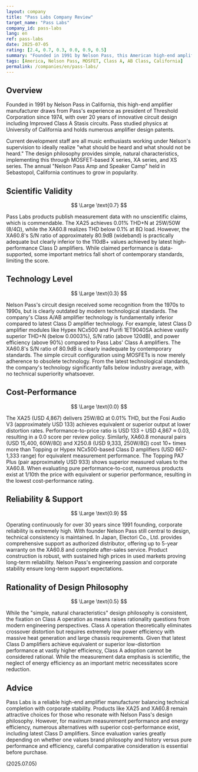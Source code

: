 ```yaml
---
layout: company
title: "Pass Labs Company Review"
target_name: "Pass Labs"
company_id: pass-labs
lang: en
ref: pass-labs
date: 2025-07-05
rating: [2.4, 0.7, 0.3, 0.0, 0.9, 0.5]
summary: "Founded in 1991 by Nelson Pass, this American high-end amplifier manufacturer focuses on MOSFET-based Class A/AB designs pursuing simple, natural sound quality. While measurement data is good, their designs involve significant power consumption and heat generation, lacking rationality by modern standards. Cost-performance is extremely poor compared to latest high-performance Class D amplifiers. Despite high corporate reliability, the technology is largely outdated with strong obsolete aspects, making evaluation difficult from modern engineering perspectives."
tags: [America, Nelson Pass, MOSFET, Class A, AB Class, California]
permalink: /companies/en/pass-labs/
---
```


## Overview

Founded in 1991 by Nelson Pass in California, this high-end amplifier manufacturer draws from Pass's experience as president of Threshold Corporation since 1974, with over 20 years of innovative circuit design including Improved Class A Stasis circuits. Pass studied physics at University of California and holds numerous amplifier design patents.

Current development staff are all music enthusiasts working under Nelson's supervision to ideally realize "what should be heard and what should not be heard." The design philosophy provides simple, natural characteristics, implementing this through MOSFET-based X series, XA series, and XS series. The annual "Nelson Pass Amp and Speaker Camp" held in Sebastopol, California continues to grow in popularity.

## Scientific Validity

$$ \Large \text{0.7} $$

Pass Labs products publish measurement data with no unscientific claims, which is commendable. The XA25 achieves 0.01% THD+N at 25W/50W (8/4Ω), while the XA60.8 realizes THD below 0.1% at 8Ω load. However, the XA60.8's S/N ratio of approximately 80.9dB (wideband) is practically adequate but clearly inferior to the 110dB+ values achieved by latest high-performance Class D amplifiers. While claimed performance is data-supported, some important metrics fall short of contemporary standards, limiting the score.

## Technology Level

$$ \Large \text{0.3} $$

Nelson Pass's circuit design received some recognition from the 1970s to 1990s, but is clearly outdated by modern technological standards. The company's Class A/AB amplifier technology is fundamentally inferior compared to latest Class D amplifier technology. For example, latest Class D amplifier modules like Hypex NCx500 and Purifi 1ET9040SA achieve vastly superior THD+N (below 0.0003%), S/N ratio (above 120dB), and power efficiency (above 90%) compared to Pass Labs' Class A amplifiers. The XA60.8's S/N ratio of 80.9dB is clearly inadequate by contemporary standards. The simple circuit configuration using MOSFETs is now merely adherence to obsolete technology. From the latest technological standards, the company's technology significantly falls below industry average, with no technical superiority whatsoever.

## Cost-Performance

$$ \Large \text{0.0} $$

The XA25 (USD 4,867) delivers 25W/8Ω at 0.01% THD, but the Fosi Audio V3 (approximately USD 133) achieves equivalent or superior output at lower distortion rates. Performance-to-price ratio is USD 133 ÷ USD 4,867 ≈ 0.03, resulting in a 0.0 score per review policy. Similarly, XA60.8 monaural pairs (USD 15,400, 60W/8Ω) and X250.8 (USD 9,333, 250W/8Ω) cost 10+ times more than Topping or Hypex NCx500-based Class D amplifiers (USD 667-1,333 range) for equivalent measurement performance. The Topping PA7 Plus (pair approximately USD 933) shows superior measured values to the XA60.8. When evaluating pure performance-to-cost, numerous products exist at 1/10th the price with equivalent or superior performance, resulting in the lowest cost-performance rating.

## Reliability & Support

$$ \Large \text{0.9} $$

Operating continuously for over 30 years since 1991 founding, corporate reliability is extremely high. With founder Nelson Pass still central to design, technical consistency is maintained. In Japan, Electori Co., Ltd. provides comprehensive support as authorized distributor, offering up to 5-year warranty on the XA60.8 and complete after-sales service. Product construction is robust, with sustained high prices in used markets proving long-term reliability. Nelson Pass's engineering passion and corporate stability ensure long-term support expectations.

## Rationality of Design Philosophy

$$ \Large \text{0.5} $$

While the "simple, natural characteristics" design philosophy is consistent, the fixation on Class A operation as means raises rationality questions from modern engineering perspectives. Class A operation theoretically eliminates crossover distortion but requires extremely low power efficiency with massive heat generation and large chassis requirements. Given that latest Class D amplifiers achieve equivalent or superior low-distortion performance at vastly higher efficiency, Class A adoption cannot be considered rational. While the measurement data emphasis is scientific, the neglect of energy efficiency as an important metric necessitates score reduction.

## Advice

Pass Labs is a reliable high-end amplifier manufacturer balancing technical completion with corporate stability. Products like XA25 and XA60.8 remain attractive choices for those who resonate with Nelson Pass's design philosophy. However, for maximum measurement performance and energy efficiency, numerous alternatives with superior cost-performance exist, including latest Class D amplifiers. Since evaluation varies greatly depending on whether one values brand philosophy and history versus pure performance and efficiency, careful comparative consideration is essential before purchase.

(2025.07.05)